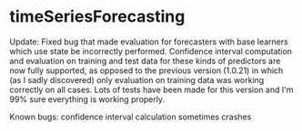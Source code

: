 # timeSeriesForecasting

Update: 
Fixed bug that made evaluation for forecasters with base learners which use state be incorrectly performed.
Confidence interval computation and evaluation on training and test data for these kinds of predictors are now fully supported, as opposed to the previous version (1.0.21) in which (as I sadly discovered) only evaluation on training data was working correctly on all cases.
Lots of tests have been made for this version and I'm 99% sure everything is working properly.

Known bugs: confidence interval calculation sometimes crashes
